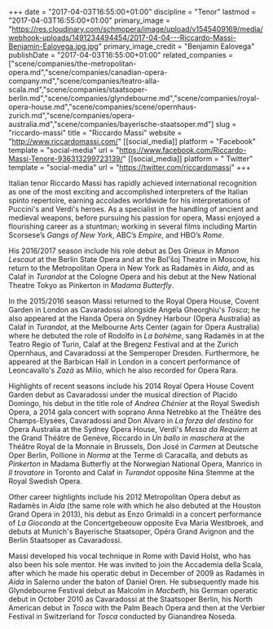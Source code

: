 +++
date = "2017-04-03T16:55:00+01:00"
discipline = "Tenor"
lastmod = "2017-04-03T16:55:00+01:00"
primary_image = "https://res.cloudinary.com/schmopera/image/upload/v1545409169/media/webhook-uploads/1491234494454/2017-04-04---Riccardo-Massi-Benjamin-Ealovega.jpg.jpg"
primary_image_credit = "Benjamin Ealovega"
publishDate = "2017-04-03T16:55:00+01:00"
related_companies = ["scene/companies/the-metropolitan-opera.md","scene/companies/canadian-opera-company.md","scene/companies/teatro-alla-scala.md","scene/companies/staatsoper-berlin.md","scene/companies/glyndebourne.md","scene/companies/royal-opera-house.md","scene/companies/scene/opernhaus-zurich.md","scene/companies/opera-australia.md","scene/companies/bayerische-staatsoper.md"]
slug = "riccardo-massi"
title = "Riccardo Massi"
website = "http://www.riccardomassi.com/"
[[social_media]]
platform = "Facebook"
template = "social-media"
url = "https://www.facebook.com/Riccardo-Massi-Tenore-936313299723139/"
[[social_media]]
platform = " Twitter"
template = "social-media"
url = "https://twitter.com/riccardomassi"
+++

Italian tenor Riccardo Massi has rapidly achieved international recognition as one of the most exciting and accomplished interpreters of the Italian spinto repertoire, earning accolades worldwide for his interpretations of Puccini's and Verdi's heroes. As a specialist in the handling of ancient and medieval weapons, before pursuing his passion for opera, Massi enjoyed a flourishing career as a stuntman; working in several films including Martin Scorsese’s *Gangs of New York*, ABC’s *Empire*, and HBO’s *Rome*.

His 2016/2017 season include his role debut as Des Grieux in *Manon Lescaut* at the Berlin State Opera and at the Bol'šoj Theatre in Moscow, his return to the Metropolitan Opera in New York as Radamès in *Aida*, and as Calaf in *Turandot* at the Cologne Opera and his debut at the New National Theatre Tokyo as Pinkerton in *Madama Butterfly*.

In the 2015/2016 season Massi returned to the Royal Opera House, Covent Garden in London as Cavaradossi alongside Angela Gheorghiu's *Tosca*; he also appeared at the Handa Opera on Sydney Harbour (Opera Australia) as Calaf in *Turandot*, at the Melbourne Arts Center (again for Opera Australia) where he debuted the role of Rodolfo in *La bohème*, sang Radamès in at the Teatro Regio of Turin, Calaf at the Bregenz Festival and at the Zurich Opernhaus, and Cavaradossi at the Semperoper Dresden. Furthermore, he appeared at the Barbican Hall in London in a concert performance of Leoncavallo's *Zazà* as Milio, which he also recorded for Opera Rara.

Highlights of recent seasons include his 2014 Royal Opera House Covent Garden debut as Cavaradossi under the musical direction of Placido Domingo, his debut in the title role of *Andrea Chénier* at the Royal Swedish Opera, a 2014 gala concert with soprano Anna Netrebko at the Théâtre des Champs-Elysées, Cavaradossi and Don Alvaro in *La forza del destino* for Opera Australia at the Sydney Opera House, Verdi's *Messa da Requiem* at the Grand Théâtre de Genève, Riccardo in *Un ballo in maschera* at the Théâtre Royal de la Monnaie in Brussels, Don José in *Carmen* at Deutsche Oper Berlin, Pollione in *Norma* at the Terme di Caracalla, and debuts as *Pinkerton* in Madama Butterfly at the Norwegian National Opera, Manrico in *Il trovatore* in Toronto and Calaf in *Turandot* opposite Nina Stemme at the Royal Swedish Opera.

Other career highlights include his 2012 Metropolitan Opera debut as Radamès in *Aida* (the same role with which he also debuted at the Houston Grand Opera in 2013), his debut as Enzo Grimaldi in a concert performance of *La Gioconda* at the Concertgebeouw opposite Eva Maria Westbroek, and debuts at Munich's Bayerische Staatsoper, Opéra Grand Avignon and the Berlin Staatsoper as Cavaradossi.

Massi developed his vocal technique in Rome with David Holst, who has also been his sole mentor. He was invited to join the Accademia della Scala, after which he made his operatic debut in December of 2009 as Radamès in *Aida* in Salerno under the baton of Daniel Oren. He subsequently made his Glyndebourne Festival debut as Malcolm in *Macbeth*, his German operatic debut in October 2010 as Cavaradossi at the Staatsoper Berlin, his North American debut in *Tosca* with the Palm Beach Opera and then at the Verbier Festival in Switzerland for *Tosca* conducted by Gianandrea Noseda.
